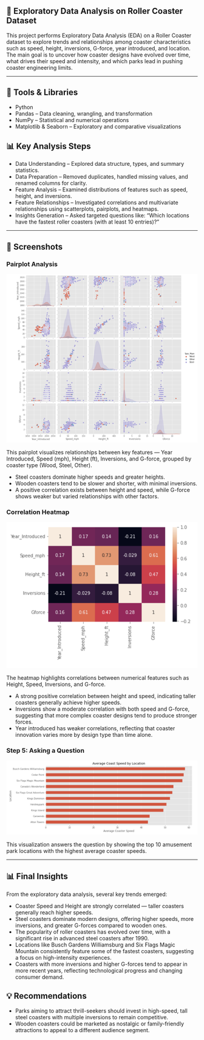 ## 🎢 **Exploratory Data Analysis on Roller Coaster Dataset**
This project performs Exploratory Data Analysis (EDA) on a Roller Coaster dataset to explore trends and relationships among coaster characteristics such as speed, height, inversions, G-force, year introduced, and location.
The main goal is to uncover how coaster designs have evolved over time, what drives their speed and intensity, and which parks lead in pushing coaster engineering limits.

---

## 🧰 Tools & Libraries

- Python
- Pandas – Data cleaning, wrangling, and transformation
- NumPy – Statistical and numerical operations
- Matplotlib & Seaborn – Exploratory and comparative visualizations

## 📊 Key Analysis Steps

- Data Understanding – Explored data structure, types, and summary statistics.
- Data Preparation – Removed duplicates, handled missing values, and renamed columns for clarity.
- Feature Analysis – Examined distributions of features such as speed, height, and inversions.
- Feature Relationships – Investigated correlations and multivariate relationships using scatterplots, pairplots, and heatmaps.
- Insights Generation – Asked targeted questions like: “Which locations have the fastest roller coasters (with at least 10 entries)?”

---

## 📸 Screenshots

### Pairplot Analysis
![📊 Pairplot Analysis](Screenshots/Screenshot_1.png)

This pairplot visualizes relationships between key features — Year Introduced, Speed (mph), Height (ft), Inversions, and G-force, grouped by coaster type (Wood, Steel, Other).

- Steel coasters dominate higher speeds and greater heights.
- Wooden coasters tend to be slower and shorter, with minimal inversions.
- A positive correlation exists between height and speed, while G-force shows weaker but varied relationships with other factors.

### Correlation Heatmap
![🔥 Correlation Heatmap](Screenshots/Screenshot_2.png)

The heatmap highlights correlations between numerical features such as Height, Speed, Inversions, and G-force.

- A strong positive correlation between height and speed, indicating taller coasters generally achieve higher speeds.
- Inversions show a moderate correlation with both speed and G-force, suggesting that more complex coaster designs tend to produce stronger forces.
- Year introduced has weaker correlations, reflecting that coaster innovation varies more by design type than time alone.

### Step 5: Asking a Question
![🏆 Step 5: Asking a Question — “Which locations have the fastest roller coasters?”](Screenshots/Screenshot_3.png)

This visualization answers the question by showing the top 10 amusement park locations with the highest average coaster speeds.

---

## 📊 Final Insights

From the exploratory data analysis, several key trends emerged:

- Coaster Speed and Height are strongly correlated — taller coasters generally reach higher speeds.
- Steel coasters dominate modern designs, offering higher speeds, more inversions, and greater G-forces compared to wooden ones.
- The popularity of roller coasters has evolved over time, with a significant rise in advanced steel coasters after 1990.
- Locations like Busch Gardens Williamsburg and Six Flags Magic Mountain consistently feature some of the fastest coasters, suggesting a focus on high-intensity experiences.
- Coasters with more inversions and higher G-forces tend to appear in more recent years, reflecting technological progress and changing consumer demand.

## 💡 Recommendations

- Parks aiming to attract thrill-seekers should invest in high-speed, tall steel coasters with multiple inversions to remain competitive.
- Wooden coasters could be marketed as nostalgic or family-friendly attractions to appeal to a different audience segment.

